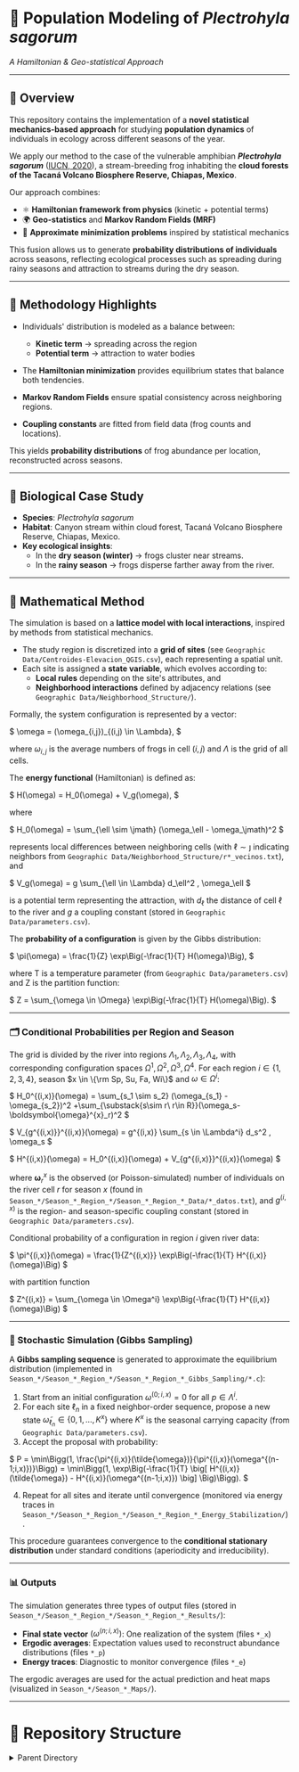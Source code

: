 # 🐸 Population Modeling of *Plectrohyla sagorum*  
*A Hamiltonian & Geo-statistical Approach*

---

## 📖 Overview

This repository contains the implementation of a **novel statistical mechanics-based approach** for studying **population dynamics** of individuals in ecology across different seasons of the year.  

We apply our method to the case of the vulnerable amphibian **_Plectrohyla sagorum_** ([IUCN, 2020](https://www.iucnredlist.org/species/55853/a54352590)), a stream-breeding frog inhabiting the **cloud forests of the Tacaná Volcano Biosphere Reserve, Chiapas, Mexico**.

Our approach combines:

- ⚛️ **Hamiltonian framework from physics** (kinetic + potential terms)  
- 🌍 **Geo-statistics** and **Markov Random Fields (MRF)**  
- 🧮 **Approximate minimization problems** inspired by statistical mechanics  

This fusion allows us to generate **probability distributions of individuals** across seasons, reflecting ecological processes such as spreading during rainy seasons and attraction to streams during the dry season.  

---

## 🧪 Methodology Highlights

- Individuals' distribution is modeled as a balance between:
  - **Kinetic term** → spreading across the region  
  - **Potential term** → attraction to water bodies  

- The **Hamiltonian minimization** provides equilibrium states that balance both tendencies.  
- **Markov Random Fields** ensure spatial consistency across neighboring regions.  
- **Coupling constants** are fitted from field data (frog counts and locations).  

This yields **probability distributions** of frog abundance per location, reconstructed across seasons.  

---

## 🐸 Biological Case Study  

- **Species**: *Plectrohyla sagorum*  
- **Habitat**: Canyon stream within cloud forest, Tacaná Volcano Biosphere Reserve, Chiapas, Mexico.  
- **Key ecological insights**:  
  - In the **dry season (winter)** → frogs cluster near streams.  
  - In the **rainy season** → frogs disperse farther away from the river.  

---

## 📐 Mathematical Method

The simulation is based on a **lattice model with local interactions**, inspired by methods from statistical mechanics.

- The study region is discretized into a **grid of sites** (see `Geographic Data/Centroides-Elevacion_QGIS.csv`), each representing a spatial unit.
- Each site is assigned a **state variable**, which evolves according to:
  - **Local rules** depending on the site's attributes, and
  - **Neighborhood interactions** defined by adjacency relations (see `Geographic Data/Neighborhood_Structure/`).

Formally, the system configuration is represented by a vector:

$
\omega = (\omega_{i,j})_{(i,j) \in \Lambda},
$

where $\omega_{i,j}$ is the average numbers of frogs in cell $(i,j)$ and $\Lambda$ is the grid of all cells.  

The **energy functional** (Hamiltonian) is defined as:

$
H(\omega) = H_0(\omega) + V_g(\omega),
$

where

$
H_0(\omega) = \sum_{\ell \sim \jmath} (\omega_\ell - \omega_\jmath)^2
$

represents local differences between neighboring cells (with $\ell \sim \jmath$ indicating neighbors from `Geographic Data/Neighborhood_Structure/r*_vecinos.txt`), and

$
V_g(\omega) = g \sum_{\ell \in \Lambda} d_\ell^2 \, \omega_\ell
$

is a potential term representing the attraction, with $d_\ell$ the distance of cell $\ell$ to the river and $g$ a coupling constant (stored in `Geographic Data/parameters.csv`).

The **probability of a configuration** is given by the Gibbs distribution:

$
\pi(\omega) = \frac{1}{Z} \exp\Big(-\frac{1}{T} H(\omega)\Big),
$

where T is a temperature parameter (from `Geographic Data/parameters.csv`) and Z is the partition function:

$
Z = \sum_{\omega \in \Omega} \exp\Big(-\frac{1}{T} H(\omega)\Big).
$

---

### 🗂 Conditional Probabilities per Region and Season

The grid is divided by the river into regions $\Lambda_1, \Lambda_2, \Lambda_3, \Lambda_4$, with corresponding configuration spaces $\Omega^1,\Omega^2,\Omega^3,\Omega^4$. For each region $i\in \{1,2,3,4\}$, season $x \in \{\rm Sp, Su, Fa, Wi\}$ and $\omega\in \Omega^i$:

$
H_0^{(i,x)}(\omega) = \sum_{s_1 \sim s_2} (\omega_{s_1} - \omega_{s_2})^2 +\sum_{\substack{s\sim r\\  r\in R}}(\omega_s-
\boldsymbol{\omega}^{x}_r)^2
$

$
V_{g^{(i,x)}}^{(i,x)}(\omega) = g^{(i,x)} \sum_{s \in \Lambda^i} d_s^2 , \omega_s
$

$
H^{(i,x)}(\omega) = H_0^{(i,x)}(\omega) + V_{g^{(i,x)}}^{(i,x)}(\omega)
$

where $\boldsymbol{\omega}^x_r$ is the observed (or Poisson-simulated) number of individuals on the river cell $r$ for season $x$ (found in `Season_*/Season_*_Region_*/Season_*_Region_*_Data/*_datos.txt`), and $g^{(i,x)}$ is the region- and season-specific coupling constant (stored in `Geographic Data/parameters.csv`).

Conditional probability of a configuration in region $i$ given river data:

$
\pi^{(i,x)}(\omega) = \frac{1}{Z^{(i,x)}} \exp\Big(-\frac{1}{T} H^{(i,x)}(\omega)\Big)
$

with partition function

$
Z^{(i,x)} = \sum_{\omega \in \Omega^i} \exp\Big(-\frac{1}{T} H^{(i,x)}(\omega)\Big)
$

---

### 🔄 Stochastic Simulation (Gibbs Sampling)

A **Gibbs sampling sequence** is generated to approximate the equilibrium distribution (implemented in `Season_*/Season_*_Region_*/Season_*_Region_*_Gibbs_Sampling/*.c`):

1. Start from an initial configuration $\omega^{(0;i,x)} = 0$ for all $p \in \Lambda^i$.
2. For each site $\ell_n$ in a fixed neighbor-order sequence, propose a new state $\tilde{\omega}_{\ell_n} \in \{0,1,\dots,K^x\}$ where $K^x$ is the seasonal carrying capacity (from `Geographic Data/parameters.csv`).
3. Accept the proposal with probability:

$
P = \min\Bigg(1, \frac{\pi^{(i,x)}(\tilde{\omega})}{\pi^{(i,x)}(\omega^{(n-1;i,x)})}\Bigg)
= \min\Bigg(1, \exp\Big(-\frac{1}{T} \big[ H^{(i,x)}(\tilde{\omega}) - H^{(i,x)}(\omega^{(n-1;i,x)}) \big] \Big)\Bigg).
$

4. Repeat for all sites and iterate until convergence (monitored via energy traces in `Season_*/Season_*_Region_*/Season_*_Region_*_Energy_Stabilization/`).

This procedure guarantees convergence to the **conditional stationary distribution** under standard conditions (aperiodicity and irreducibility).

---

### 📊 Outputs

The simulation generates three types of output files (stored in `Season_*/Season_*_Region_*/Season_*_Region_*_Results/`):

- **Final state vector** $(\omega^{(n;i,x)})$: One realization of the system (files `*_x`)
- **Ergodic averages**: Expectation values used to reconstruct abundance distributions (files `*_p`)
- **Energy traces**: Diagnostic to monitor convergence (files `*_e`)

The ergodic averages are used for the actual prediction and heat maps (visualized in `Season_*/Season_*_Maps/`).


---

# 📂 Repository Structure

<details>
<summary>Parent Directory</summary>

The parent directory contains three main components: **Geographic Data**, **Seasonal Directories**, and **Scripts**. This structure mirrors the spatial inputs, seasonal segmentation, and automation needed to run all experiments.

---

## 🌍 Geographic Data

<details>
<summary>Click to expand</summary>

This section holds the spatial inputs used by the simulations. Objects created in **QGIS** receive a **unique feature ID**, which is used across files to consistently join geometry, centroids, neighborhoods, and model outputs. Note that there are two types of IDs per grid coordinate: a **Global ID** that is independent of the region, and for each region another **Local ID**.

### **Neighborhood_Structure/**
- One file per region (e.g., `r1_vecinos.txt` … `r4_vecinos.txt`).
- Each row lists **neighbor QGIS IDs** for a given cell (first-order adjacency). Here **Local IDs** are used.
- Used to define the first-order neighborhood relation and is utilized by the Gibbs sampler program.
- This adjacency structure is crucial for the spatial correlation modeling in the Markov Random Field framework.

### **Centroides-Elevacion_QGIS.csv**
- Columns include: **ID**, **x**, **y**, **z**.
- **ID** matches the QGIS **Global ID** for each cell.
- Used to reconstruct spatial maps and bind results to coordinates.
- The elevation data (z-coordinate) provides topographic context for the ecological modeling.

### **parameters.csv**
- Lists all parameters used for the simulations for each season and region.
- For each season there is a unique value of:
  - Temperature **T** (affects species distribution patterns)
  - Maximum number of individuals on the river **K** (carrying capacity)
  - Density of individuals along the river **ρ** (rho)
- For each Season-Region pair there is a value for the coupling constant **g** (controls spatial interaction strength)
- These parameters are derived from field observations and calibrated to match ecological patterns.

</details>

---

## 🍂🌸☀️❄️ Seasons

<details>
<summary>Click to expand</summary>

Each season directory encapsulates **inputs, code, executables, and results** for that season, split into four spatial **regions**. The repository contains directories for all four seasons (Fall, Winter, Spring, Summer), but for brevity, we detail **Fall (Season_Fa)** and **Region 1** as representative examples. All other seasons (Winter, Spring, Summer) and regions (2, 3, 4) follow identical structural patterns and naming conventions.

Every region within each season includes the following sub-directories:
- `*_Data/` → Contains input data for the Gibbs sampling algorithm
- `*_Gibbs_Sampling/` → Contains C source code and compiled programs for Gibbs simulation
- `*_Energy_Stabilization/` *(or `*_Stabilization/` in some regions)* → Convergence analysis and energy evolution plots
- `*_Results/` → Results from the Gibbs simulation program are stored here: final states (`*_x`), ergodic means (`*_p`), energy traces (`*_e`)
- `Stats.py` → Python script that computes summary statistics from the region's results
- `R?_IDs.csv` → QGIS/grid ID mapping for this region, used to merge outputs with geographic coordinates

### **Output File Semantics**
- `*_x` = Final state vector (per grid cell; integer counts representing final population distribution)
- `*_p` = Ergodic average (expected counts per cell; used for heatmaps; floating point values representing long-term expected population)
- `*_e` = Hamiltonian value by iteration (energy trace used to assess stabilization and convergence of the MCMC chain)

---

### 🍂 Season_Fa (Fall) — `Season_Fa/`

<details>
<summary>Click to expand</summary>

The Fall season directory contains the complete workflow for autumn ecological modeling, including data preparation, simulation execution, and result visualization.

**High-level contents for Fall:**
- `Data_Frame_Full_Fa.csv` → Region-merged outputs with grid IDs. This file can be directly uploaded to QGIS as point geometry to create spatial distribution maps.
- `Grid_Full_Fa.gpkg` → GeoPackage format file containing the full seasonal grid with all attributes for GIS analysis.
- `Join_by_ID.py` → Python script that joins region outputs to grid IDs to produce `Data_Frame_Full_Fa.csv`.
  - **Inputs:** 
    - `Season_Fa_Region_i/Season_Fa_Region_i_Results/` (simulation results)
    - `Season_Fa_Region_i/Ri_IDs.csv` (**Local IDs**)
    - `Centroides-Elevacion_QGIS.csv` (from parent directory `Geographic Data`) 
    - for i ∈ [1,2,3,4]
- `Run_N_Times.sh` → Bash script that runs the Gibbs Sampler N times throughout all regions. Results are automatically saved in `Season_Fa_Region_i/Season_Fa_Region_i_Results/`.
- `README.txt` → Season-level documentation and metadata.
- `Season_Fa_Maps/` → Directory containing maps generated by QGIS (heatmaps, style files).
- `Season_Fa_Region_1/ … Season_Fa_Region_4/` → Individual region workspaces containing region-specific data and code.

---

#### **📍 Season_Fa_Maps/**

<details>
<summary>Click to expand</summary>

This directory contains the final visualization outputs and cartographic products from the Fall season modeling.

- `ArcoIris_Total_E3p31.png` → Rainbow color palette heatmap showing expected population counts. This represents the main simulation results in a visually intuitive format.
- `GreyScale_Total_Fa.pgw` → World file providing georeferencing information for the grayscale PNG image.
- `GreyScale_Total_Fa.png` → Grayscale heatmap of expected population counts, suitable for publication or analysis requiring monochrome output.
- `IE3_p31.png` → Scatter plot visualization of expected counts where each point represents an individual occurrence or high-density location.
- `README.txt` → Documentation covering QGIS layer configurations, coordinate reference system information, and style file descriptions.

</details>

---

#### **📍 Season_Fa_Region_1/**

<details>
<summary>Click to expand</summary>

Region 1 serves as the representative example for the regional structure. All other regions (2, 3, 4) maintain identical organizational patterns with region-specific parameter values and geographic extents.

- `R1_IDs.csv` → Region 1 **Local** grid/QGIS ID mapping table used for spatial join operations between simulation results and geographic coordinates.
- `README.txt` → Region-specific documentation including parameter ranges, geographic boundaries, and methodological notes.

---

##### **Season_Fa_Region_1_Data/**

<details>
<summary>Click to expand</summary>

Contains the input data files required for the Gibbs sampling simulation in Region 1 during Fall.

- `r1E3_datos.txt` → Primary input file for the Gibbs sampling algorithm located in `Season_Fa_Region_1_Gibbs_Sampling/`.
  - **Column 1:** Row site identifier tag within Region 1 (sequential numbering of grid cells)
  - **Column 2:** Neighborhood class of the site representing distance from the river system
    - Class 0: River sites (directly adjacent to water bodies)
    - Positive integers: Increasing distance from river (1, 2, 3, etc.)
  - **Column 3:** Initial number of individuals observed at each site
    - **River sites:** Generated using Poisson process with intensity ρ=0.31 (calibrated from field survey data)
    - **Non-river sites:** Initialized to 0 (assumes initial population concentration along water sources)
- `README.txt` → Comprehensive data dictionary explaining input file format, assumptions, and data collection methodology.

</details>

---

##### **Season_Fa_Region_1_Energy_Stabilization/**

<details>
<summary>Click to expand</summary>

This directory contains diagnostic plots and analysis tools for assessing MCMC convergence and energy stabilization.

- `energia_R1E3.png` → Complete energy stabilization plot for Region 1 Fall simulation. Shows (10^6) × M iterations of Gibbs Sampling, where M=9,310 (total grid sites in Region 1). This long run ensures proper mixing and convergence.
- `r1E3_energia.png` → Focused energy stabilization plot showing the first 2 million iterations. Used for initial convergence assessment and burn-in period determination.
- `README.txt` → Guide for interpreting stabilization plots, including criteria for convergence assessment and identification of proper mixing behavior.

The energy plots are essential for validating that the Markov Chain Monte Carlo algorithm has reached its stationary distribution before collecting samples for inference.

</details>

---

##### **Season_Fa_Region_1_Gibbs_Sampling/**

<details>
<summary>Click to expand</summary>

Contains the core computational engine for the ecological modeling using Gibbs sampling methodology.

**Source Code:**
- `Season_Fa_r1E3gs.c` → Main C source file implementing the Gibbs sampling routine for Region 1.
  - **Hard-coded parameters:** Temperature (T) and Coupling constant (g) values specific to Fall/Region 1
  - **Input dependencies:**
    - `Season_Fa_Region_1_Data/r1E3_datos.txt` (initial population data)
    - `Neighborhood_Structure/r1_vecinos.txt` (spatial adjacency matrix)
  - **Algorithm:** Implements a Markov Random Field model with Gibbs sampling for spatial population dynamics

**Executables:**
- `Season_Fa_r1E3gs` → **Main executable**. Execute using:
  ```bash
  ./Season_Fa_r1E3gs <tag>
  ```
  The `<tag>` parameter is appended to all output filenames to distinguish different simulation runs or parameter sets.

**Utility Programs:**
- `Season_Fa_r1E3_energia.c` → Specialized C program for energy-only calculations (lightweight version of main sampler)
- `Season_Fa_r1E3_energia` → Executable for regenerating energy traces without full population sampling
- `README.txt` → Compilation instructions, runtime parameters, and usage guidelines

**Standard Output Files Generated by Season_Fa_r1E3gs:**
- `Season_Fa_r1E3gs_<tag>_x` → Final state vector containing integer population counts per grid cell after convergence
- `Season_Fa_r1E3gs_<tag>_p` → Ergodic mean values representing expected population density per cell (floating-point averages)
- `Season_Fa_r1E3gs_<tag>_e` → Energy trace file containing Hamiltonian values for each iteration (used for convergence diagnostics)

**Note:** All other seasons (Winter, Spring, Summer) and regions (2, 3, 4) contain analogous Gibbs sampling implementations with season/region-specific parameter values and file naming conventions.

</details>

</details>

</details>

</details>

---

## ⚙️ Scripts

<details>
<summary>Click to expand</summary>

These automation scripts streamline the **compilation** and **execution** workflow for all C programs across the complete seasonal and regional matrix (4 seasons × 4 regions = 16 distinct simulations).

### **`Compile_all_c.sh`**
- **Purpose:** Automated compilation of all region-specific C source files using the GCC compiler
- **System Requirements:** 
  - POSIX-compliant shell environment
  - GCC compiler suite available in system PATH
  - Appropriate file permissions for source code access
- **Typical Usage:**
  ```bash
  bash Compile_all_c.sh
  ```
- **Behavior:** 
  - Recursively locates all `.c` source files in seasonal/regional directories
  - Compiles each source file with appropriate flags and optimization settings
  - Generates executable binaries (e.g., `Season_Fa_r1E3gs`) within their respective directories
  - Provides compilation status and error reporting
- **Output:** Production-ready executables for all 16 season-region combinations

### **`Execute_all_c.sh`**
- **Purpose:** Batch execution of all compiled Gibbs sampling binaries across the complete experimental matrix
- **Prerequisites:** 
  - All binaries must be successfully compiled using `Compile_all_c.sh`
  - Execute permissions properly set (use `chmod +x` if needed)
  - Input data files properly formatted and accessible
- **Typical Usage:**
  ```bash
  bash Execute_all_c.sh <tag>
  ```
- **Parameters:**
  - `<tag>`: User-defined identifier passed to each binary for output file naming and experiment tracking
- **Execution Behavior:**
  - Systematically executes each binary in predetermined order
  - Passes the `<tag>` parameter to ensure unique output identification
  - Monitors execution status and provides progress feedback
  - Handles error conditions and failed simulations
- **Generated Outputs (per region):**
  - `*_x` — Final state vector (integer population counts)
  - `*_p` — Ergodic average (expected population density values)
  - `*_e` — Energy trajectory (Hamiltonian evolution for convergence analysis)

**Workflow Integration:** These scripts enable researchers to execute the complete experimental pipeline with minimal manual intervention, ensuring consistency and reproducibility across all seasonal and regional simulations.

</details>

</details>
